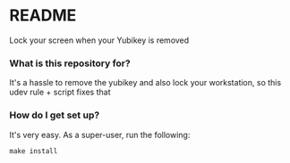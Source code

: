 # README #

Lock your screen when your Yubikey is removed

### What is this repository for? ###

It's a hassle to remove the yubikey and also lock your workstation, so this udev rule + script fixes that

### How do I get set up? ###

It's very easy. As a super-user, run the following:

```
make install
```
